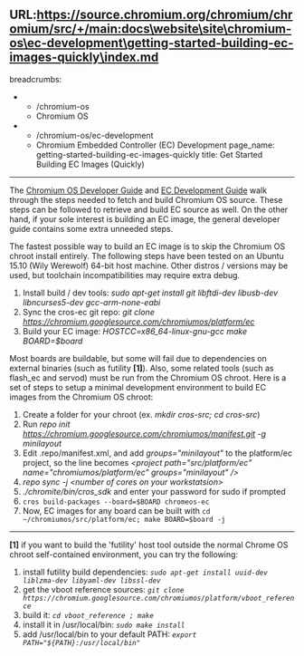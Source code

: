 URL:https://source.chromium.org/chromium/chromium/src/+/main:docs\website\site\chromium-os\ec-development\getting-started-building-ec-images-quickly\index.md
---
breadcrumbs:
- - /chromium-os
  - Chromium OS
- - /chromium-os/ec-development
  - Chromium Embedded Controller (EC) Development
page_name: getting-started-building-ec-images-quickly
title: Get Started Building EC Images (Quickly)
---

The [Chromium OS Developer Guide](/chromium-os/developer-guide) and [EC
Development
Guide](https://chromium.googlesource.com/chromiumos/platform/ec/+/HEAD/README.md)
walk through the steps needed to fetch and build Chromium OS source. These steps
can be followed to retrieve and build EC source as well. On the other hand, if
your sole interest is building an EC image, the general developer guide contains
some extra unneeded steps.

The fastest possible way to build an EC image is to skip the Chromium OS chroot
install entirely. The following steps have been tested on an Ubuntu 15.10 (Wily
Werewolf) 64-bit host machine. Other distros / versions may be used, but
toolchain incompatibilities may require extra debug.

1.  Install build / dev tools: *sudo apt-get install git libftdi-dev
            libusb-dev libncurses5-dev gcc-arm-none-eabi*
2.  Sync the cros-ec git repo: *git clone
            https://chromium.googlesource.com/chromiumos/platform/ec*
3.  Build your EC image: **HOSTCC=x86_64-linux-gnu-gcc* make
            BOARD=$board*

Most boards are buildable, but some will fail due to dependencies on external
binaries (such as futility **\[1\]**). Also, some related tools (such as
flash_ec and servod) must be run from the Chromium OS chroot. Here is a set of
steps to setup a minimal development environment to build EC images from the
Chromium OS chroot:

1.  Create a folder for your chroot (ex. *mkdir cros-src; cd cros-src*)
2.  Run *repo init https://chromium.googlesource.com/chromiumos/manifest.git
            -g minilayout*
3.  Edit .repo/manifest.xml, and add *groups="minilayout"* to the
            platform/ec project, so the line becomes *&lt;project
            path="src/platform/ec" name="chromiumos/platform/ec"
            groups="minilayout" /&gt;*
4.  *repo sync -j &lt;number of cores on your workstatsion&gt;*
5.  *./chromite/bin/cros_sdk* and enter your password for sudo if
            prompted
6.  `cros build-packages --board=$BOARD chromeos-ec`
7.  Now, EC images for any board can be built with
    `cd ~/chromiumos/src/platform/ec; make BOARD=$board -j`

---

**\[1\]** if you want to build the 'futility' host tool outside the normal
Chrome OS chroot self-contained environment, you can try the following:

1.  install futility build dependencies: *`sudo apt-get install uuid-dev
            liblzma-dev libyaml-dev libssl-dev`*
2.  get the vboot reference sources: *`git clone
            https://chromium.googlesource.com/chromiumos/platform/vboot_reference`*
3.  build it: *`cd vboot_reference ; make`*
4.  install it in /usr/local/bin: *`sudo make install`*
5.  add /usr/local/bin to your default PATH: *`export
            PATH="${PATH}:/usr/local/bin"`*
